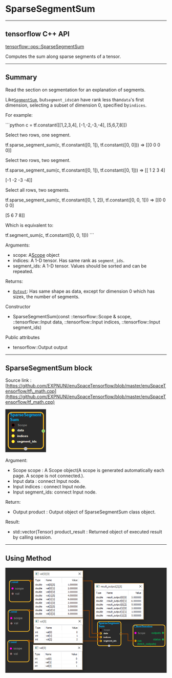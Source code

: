 # SparseSegmentSum

---

## tensorflow C++ API

[tensorflow::ops::SparseSegmentSum](https://www.tensorflow.org/api_docs/cc/class/tensorflow/ops/sparse-segment-sum)

Computes the sum along sparse segments of a tensor.

---

## Summary

Read the section on segmentation for an explanation of segments.

Like[`SegmentSum`](https://www.tensorflow.org/api_docs/cc/class/tensorflow/ops/segment-sum.html#classtensorflow_1_1ops_1_1_segment_sum), but`segment_ids`can have rank less than`data`'s first dimension, selecting a subset of dimension 0, specified by`indices`.

For example:

\`\`\`python c = tf.constant\(\[\[1,2,3,4\], \[-1,-2,-3,-4\], \[5,6,7,8\]\]\)

Select two rows, one segment.

tf.sparse\_segment\_sum\(c, tf.constant\(\[0, 1\]\), tf.constant\(\[0, 0\]\)\) =&gt; \[\[0 0 0 0\]\]

Select two rows, two segment.

tf.sparse\_segment\_sum\(c, tf.constant\(\[0, 1\]\), tf.constant\(\[0, 1\]\)\) =&gt; \[\[ 1 2 3 4\]

\[-1 -2 -3 -4\]\]

Select all rows, two segments.

tf.sparse\_segment\_sum\(c, tf.constant\(\[0, 1, 2\]\), tf.constant\(\[0, 0, 1\]\)\) =&gt; \[\[0 0 0 0\]

\[5 6 7 8\]\]

Which is equivalent to:

tf.segment\_sum\(c, tf.constant\(\[0, 0, 1\]\)\) \`\`\`

Arguments:

* scope: A[Scope](https://www.tensorflow.org/api_docs/cc/class/tensorflow/scope.html#classtensorflow_1_1_scope) object
* indices: A 1-D tensor. Has same rank as `segment_ids`.
* segment\_ids: A 1-D tensor. Values should be sorted and can be repeated.

Returns:

* [`Output`](https://www.tensorflow.org/api_docs/cc/class/tensorflow/output.html#classtensorflow_1_1_output): Has same shape as data, except for dimension 0 which has size`k`, the number of segments.

Constructor

* SparseSegmentSum\(const ::tensorflow::Scope & scope, ::tensorflow::Input data, ::tensorflow::Input indices, ::tensorflow::Input segment\_ids\) 

Public attributes

* tensorflow::Output output

---

## SparseSegmentSum block

Source link : [https://github.com/EXPNUNI/enuSpaceTensorflow/blob/master/enuSpaceTensorflow/tf\_math.cpp](https://github.com/EXPNUNI/enuSpaceTensorflow/blob/master/enuSpaceTensorflow/tf_math.cpp)

![](/assets/math_SparseSegmentSum_Symbol.png)

Argument:

* Scope scope : A Scope object\(A scope is generated automatically each page. A scope is not connected.\).
* Input data : connect  Input node.
* Input indices : connect  Input node.
* Input segment\_ids: connect Input node.

Return:

* Output product : Output object of SparseSegmentSum class object. 

Result:

* std::vector\(Tensor\) product\_result : Returned object of executed result by calling session.

---

## Using Method

![](/assets/math_SparseSegmentSum_Method.png)

